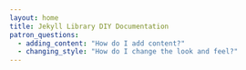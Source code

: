 ```yaml
---
layout: home
title: Jekyll Library DIY Documentation
patron_questions:
  - adding_content: "How do I add content?"
  - changing_style: "How do I change the look and feel?"
---
```


